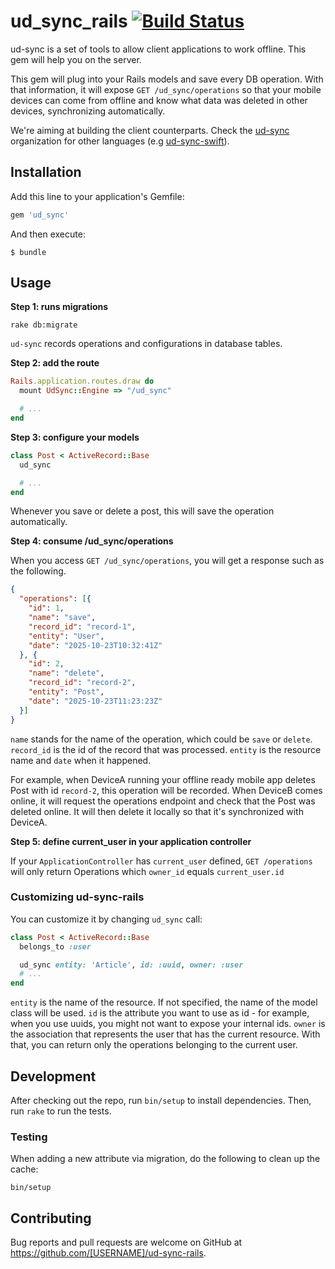 # ud_sync_rails [![Build Status](https://travis-ci.org/ud-sync/ud-sync-rails.svg?branch=master)](https://travis-ci.org/ud-sync/ud-sync-rails)

ud-sync is a set of tools to allow client applications to work offline. This gem
will help you on the server.

This gem will plug into your Rails models and save every DB operation.
With that information, it will expose `GET /ud_sync/operations` so that your
mobile devices can come from offline and know what data was deleted in other
devices, synchronizing automatically.

We're aiming at building the client counterparts. Check the
[ud-sync](https://github.com/ud-sync) organization for other languages
(e.g [ud-sync-swift](Swift)).

## Installation

Add this line to your application's Gemfile:

```ruby
gem 'ud_sync'
```

And then execute:

    $ bundle

## Usage

**Step 1: runs migrations**

```
rake db:migrate
```

`ud-sync` records operations and configurations in database tables.

**Step 2: add the route**

```ruby
Rails.application.routes.draw do
  mount UdSync::Engine => "/ud_sync"

  # ...
end
```

**Step 3: configure your models**

```ruby
class Post < ActiveRecord::Base
  ud_sync

  # ...
end
```

Whenever you save or delete a post, this will save the operation automatically.

**Step 4: consume /ud_sync/operations**

When you access `GET /ud_sync/operations`, you will get a response such as the
following.

```json
{
  "operations": [{
    "id": 1,
    "name": "save",
    "record_id": "record-1",
    "entity": "User",
    "date": "2025-10-23T10:32:41Z"
  }, {
    "id": 2,
    "name": "delete",
    "record_id": "record-2",
    "entity": "Post",
    "date": "2025-10-23T11:23:23Z"
  }]
}
```

`name` stands for the name of the operation, which could be `save` or `delete`.
`record_id` is the id of the record that was processed. `entity` is the resource
name and `date` when it happened.

For example, when DeviceA running your offline ready mobile app deletes Post
with id `record-2`, this operation will be recorded. When DeviceB comes online,
it will request the operations endpoint and check that the Post was deleted
online. It will then delete it locally so that it's synchronized with DeviceA.

**Step 5: define current_user in your application controller**

If your `ApplicationController` has `current_user` defined, `GET /operations`
will only return Operations which `owner_id` equals `current_user.id`

### Customizing ud-sync-rails

You can customize it by changing `ud_sync` call:

```ruby
class Post < ActiveRecord::Base
  belongs_to :user

  ud_sync entity: 'Article', id: :uuid, owner: :user
  # ...
end
```

`entity` is the name of the resource. If not specified, the name of the model
class will be used. `id` is the attribute you want to use as id - for example,
when you use uuids, you might not want to expose your internal ids. `owner`
is the association that represents the user that has the current resource. With
that, you can return only the operations belonging to the current user.

## Development

After checking out the repo, run `bin/setup` to install dependencies. Then, run
`rake` to run the tests.

### Testing

When adding a new attribute via migration, do the following to clean up the
cache:

```
bin/setup
```

## Contributing

Bug reports and pull requests are welcome on GitHub at https://github.com/[USERNAME]/ud-sync-rails.

